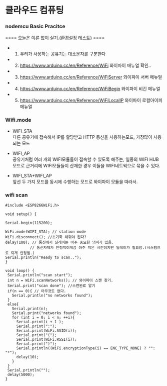 # 클라우드 컴퓨팅  

### nodemcu Basic Pracitce  

==== 오늘은 이론 없이 실기.(환경설정 테스트) ====  

- 1. 우리가 사용하는 공유기는 대소문자를 구분한다
- 2. https://www.arduino.cc/en/Reference/WiFi 와이파이 매뉴얼 확인..  
- 3. https://www.arduino.cc/en/Reference/WiFiServer 와이파이 서버 메뉴얼
- 4. https://www.arduino.cc/en/Reference/WiFiBegin 와이파이 비긴 메뉴얼
- 5. https://www.arduino.cc/en/Reference/WiFiLocalIP 와이파이 로컬아이피 메뉴얼



### Wifi.mode  
* WIFI_STA   
 다른 공유기에 접속해서 IP를 할당받고 HTTP 통신을 사용하는모드, 가장많이 사용되는 모드  
 * WIFI_AP  
 공유기처럼 여러 개의 WIFI모듈들이 접속할 수 있도록 해주는, 일종의 WIFI HUB모드로 근거리에 WIFI모듈들이 산재한 경우 이들을 WIFI네트웍으로 묶을 수 있다. 
 
 * WIFI_STA+WIFI_AP  
 앞선 두 가지 모드를 동시에 수행하는 모드로 와이파이 모듈을 따라서.
 
 
 ### wifi scan  
 ~~~~~~
 #include <ESP8266WiFi.h>

void setup() {

Serial.begin(115200);

WiFi.mode(WIFI_STA); // station mode
WiFi.disconnect(); //초기화 해줘야 된다?
delay(100); // 통신에서 딜레이는 아주 중요한 의미가 있음. 
            // 통신자체가 안정적이게끔 아주 작은 시간이지만 딜레이가 필요함.(시스템으로 되게 안정됨.)
Serial.println("Ready to scan..");
}

void loop() {
  Serial.println("scan start");
  int n = WiFi.scanNetworks(); // 와이파이 스캔 찾기.
  Serial.print("scan done"); //스캔완료 알기
  if(n == 0){ // 아무것도 없다.
    Serial.println("no networks found");
  }
  else{
    Serial.print(n);
    Serial.print("networks found");
    for (int i = 0; i < n; ++i){
      Serial.print(i + 1 );
      Serial.print(":");
      Serial.print(WiFi.SSID(i));
      Serial.print("(");
      Serial.print(WiFi.RSSI(i));
      Serial.print(")");
      Serial.println((WiFi.encryptionType(i) == ENC_TYPE_NONE) ? "": "*");
      delay(10);
    }
  }
  Serial.println("");
  delay(5000);
}
 ~~~~~~
 
 
